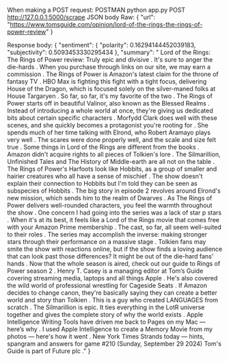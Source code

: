 When making a POST request: POSTMAN
python app.py
POST http://127.0.0.1:5000/scrape
JSON  body Raw:
{
  "url": "https://www.tomsguide.com/opinion/lord-of-the-rings-the-rings-of-power-review"
}

Response body:
{
    "sentiment": {
        "polarity": 0.16294144452039183,
        "subjectivity": 0.5093453330295434
    },
    "summary": " Lord of the Rings: The Rings of Power review: Truly epic and divisive . It's sure to anger the die-hards . When you purchase through links on our site, we may earn a commission .  The Rings of Power is Amazon's latest claim for the throne of fantasy TV . HBO Max is fighting this fight with a tight focus, delivering House of the Dragon, which is focused solely on the silver-maned folks at House Targaryen . So far, so far, it's my favorite of the two .  The Rings of Power starts off in beautiful Valinor, also known as the Blessed Realms . Instead of introducing a whole world at once, they're giving us dedicated bits about certain specific characters .  Morfydd Clark does well with these scenes, and she quickly becomes a protagonist you're rooting for . She spends much of her time talking with Elrond, who Robert Aramayo plays very well . The scares were done properly well, and the scale and size felt true .  Some things in Lord of the Rings are different from the books . Amazon didn't acquire rights to all pieces of Tolkien's lore . The Silmarillion, Unfinished Tales and The History of Middle-earth are all not on the table .  The Rings of Power's Harfoots look like Hobbits, as a group of smaller and hairier creatures who all have a sense of mischief . The show doesn't explain their connection to Hobbits but I'm told they can be seen as subspecies of Hobbits .  The big story in episode 2 revolves around Elrond's new mission, which sends him to the realm of Dwarves . As The Rings of Power delivers well-rounded characters, you feel the warmth throughout the show . One concern I had going into the series was a lack of star p stars .  When it's at its best, it feels like a Lord of the Rings movie that comes free with your Amazon Prime membership . The cast, so far, all seem well-suited to their roles . The series may accomplish the inverse: making stronger stars through their performance on a massive stage .  Tolkien fans may smite the show with reactions online, but if the show finds a loving audience that can look past those differences? It might be out of the die-hard fans' hands . Now that the whole season is aired, check out our guide to Rings of Power season 2 .  Henry T. Casey is a managing editor at Tom’s Guide covering streaming media, laptops and all things Apple . He's also covered the wild world of professional wrestling for Cageside Seats .  If Amazon decides to change canon, they're basically saying they can create a better world and story than Tolkien . This is a guy who created LANGUAGES from scratch . The Silmarillion is epic. It ties everything in the LotR universe together and gives the complete story of why the world exists .  Apple Intelligence Writing Tools have driven me back to Pages on my Mac — here’s why . I used Apple Intelligence to create a Memory Movie from my photos — here's how it went .  New York Times Strands today — hints, spangram and answers for game #210 (Sunday, September 29 2024) Tom's Guide is part of Future plc ."
}